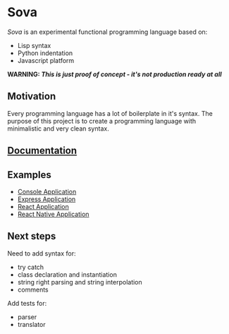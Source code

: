# Sova

<i>Sova</i> is an experimental functional programming language based on:

-   Lisp syntax
-   Python indentation
-   Javascript platform

**WARNING: _This is just proof of concept - it's not production ready at all_**

## Motivation

Every programming language has a lot of boilerplate in it's syntax. The purpose of this project is to create a programming language with minimalistic and very clean syntax.

## [Documentation](/wiki)

## Examples

-   [Console Application](/example/console)
-   [Express Application](/example/express)
-   [React Application](/example/react)
-   [React Native Application](/example/react-native)

## Next steps

Need to add syntax for:

-   try catch
-   class declaration and instantiation
-   string right parsing and string interpolation
-   comments

Add tests for:

-   parser
-   translator

